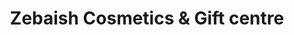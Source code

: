 ---
title: "Zebaish Cosmetics & Gift centre"
url: /karachi/zebaish-cosmetics-and-gift-centre/
shop: gift
---